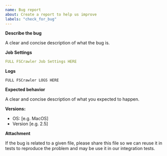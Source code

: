 ```yaml
---
name: Bug report
about: Create a report to help us improve
labels: "check_for_bug"
---
```


**Describe the bug**

A clear and concise description of what the bug is.

**Job Settings**

```yml
FULL FSCrawler Job Settings HERE
```

**Logs**

```
FULL FSCrawler LOGS HERE
```

**Expected behavior**

A clear and concise description of what you expected to happen.

**Versions:**
 - OS: [e.g. MacOS]
 - Version [e.g. 2.5]

**Attachment**

If the bug is related to a given file, please share this file so we can reuse it in tests
to reproduce the problem and may be use it in our integration tests.

